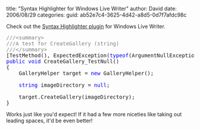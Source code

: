 
title: "Syntax Highlighter for Windows Live Writer"
author: David
date: 2006/08/29
categories: 
guid: ab52e7c4-3625-4d42-a8d5-0d7f7afdc98c

Check out the [Syntax Highlighter plugin](http://www.codeplex.com/Project/ListForums.aspx?ProjectName=Highlight4Writer) for Windows Live Writer.
<pre><span style="color: #808080">///&lt;summary&gt;</span>
<span style="color: #808080">///A test for CreateGallery (string)</span>
<span style="color: #808080">///&lt;/summary&gt;</span>
[TestMethod(), ExpectedException(<span style="color: #0000ff">typeof</span>(ArgumentNullException))]
<span style="color: #0000ff">public</span> <span style="color: #0000ff">void</span> CreateGallery_TestNull()
{
    GalleryHelper target = <span style="color: #0000ff">new</span> GalleryHelper();

    <span style="color: #0000ff">string</span> imageDirectory = <span style="color: #0000ff">null</span>;

    target.CreateGallery(imageDirectory);
}</pre>

Works just like you'd expect! If it had a few more niceties like taking out leading spaces, it'd be even better!


